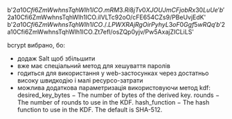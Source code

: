 b'$2a$10$Cfi6ZmWwhnsTqhWlh1ICO.mRM3.Ri8jTv0XJOUJmCFjobRx30LuUe'
b'$2a$10$Cfi6ZmWwhnsTqhWlh1ICO.iIVLTc92oO/cFE654CZs9/PBeUvjEdK'
b'$2a$10$Cfi6ZmWwhnsTqhWlh1ICO./.LPWXRAjRgOirPyhyL3oF0Ggf5wRQq'
b'$2a$10$Cfi6ZmWwhnsTqhWlh1ICO.Zt7efl/osZQp0yjv/Pw5AxajZICLiLS'

bcrypt вибрано, бо:
- додаж Salt щоб збільшити 
- вже має спеціальний метод для хешуваття паролів
- годиться для використання у web-застосунках через достатньо високу швидкодію і малі ресурсо-затрати 
- можлива додаткова параметризація використовуючи метод kdf:
    desired_key_bytes − The number of bytes of the derived key.
    rounds − The number of rounds to use in the KDF.
    hash_function − The hash function to use in the KDF. The default is SHA-512.